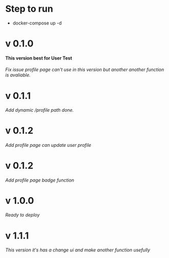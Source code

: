 # Step to run

- docker-compose up -d

# v 0.1.0

#### This version best for User Test

###### Fix issue profile page can't use in this version but another another function is avaliable.

# v 0.1.1

###### Add dynamic /profile path done.

# v 0.1.2

###### Add profile page can update user profile

# v 0.1.2

###### Add profile page badge function

# v 1.0.0

###### Ready to deploy

# v 1.1.1

###### This version it's has a change ui and make another function usefully
